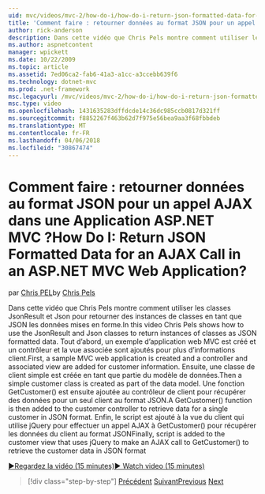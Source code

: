 ```yaml
---
uid: mvc/videos/mvc-2/how-do-i/how-do-i-return-json-formatted-data-for-an-ajax-call-in-an-aspnet-mvc-web-application
title: 'Comment faire : retourner données au format JSON pour un appel AJAX dans une Application ASP.NET MVC ? | Microsoft Docs'
author: rick-anderson
description: Dans cette vidéo que Chris Pels montre comment utiliser les classes JsonResult et Json pour retourner des instances de classes en tant que JSON les données mises en forme. Tout d’abord, un échantillon MVC web écr...
ms.author: aspnetcontent
manager: wpickett
ms.date: 10/22/2009
ms.topic: article
ms.assetid: 7ed06ca2-fab6-41a3-a1cc-a3ccebb639f6
ms.technology: dotnet-mvc
ms.prod: .net-framework
msc.legacyurl: /mvc/videos/mvc-2/how-do-i/how-do-i-return-json-formatted-data-for-an-ajax-call-in-an-aspnet-mvc-web-application
msc.type: video
ms.openlocfilehash: 1431635283dffdcde14c36dc985ccb0817d321ff
ms.sourcegitcommit: f8852267f463b62d7f975e56bea9aa3f68fbbdeb
ms.translationtype: MT
ms.contentlocale: fr-FR
ms.lasthandoff: 04/06/2018
ms.locfileid: "30867474"
---
```

<a name="how-do-i-return-json-formatted-data-for-an-ajax-call-in-an-aspnet-mvc-web-application"></a><span data-ttu-id="d5224-105">Comment faire : retourner données au format JSON pour un appel AJAX dans une Application ASP.NET MVC ?</span><span class="sxs-lookup"><span data-stu-id="d5224-105">How Do I: Return JSON Formatted Data for an AJAX Call in an ASP.NET MVC Web Application?</span></span>
====================
<span data-ttu-id="d5224-106">par [Chris PEL](https://twitter.com/chrispels)</span><span class="sxs-lookup"><span data-stu-id="d5224-106">by [Chris Pels](https://twitter.com/chrispels)</span></span>

<span data-ttu-id="d5224-107">Dans cette vidéo que Chris Pels montre comment utiliser les classes JsonResult et Json pour retourner des instances de classes en tant que JSON les données mises en forme.</span><span class="sxs-lookup"><span data-stu-id="d5224-107">In this video Chris Pels shows how to use the JsonResult and Json classes to return instances of classes as JSON formatted data.</span></span> <span data-ttu-id="d5224-108">Tout d’abord, un exemple d’application web MVC est créé et un contrôleur et la vue associée sont ajoutés pour plus d’informations client.</span><span class="sxs-lookup"><span data-stu-id="d5224-108">First, a sample MVC web application is created and a controller and associated view are added for customer information.</span></span> <span data-ttu-id="d5224-109">Ensuite, une classe de client simple est créée en tant que partie du modèle de données.</span><span class="sxs-lookup"><span data-stu-id="d5224-109">Then a simple customer class is created as part of the data model.</span></span> <span data-ttu-id="d5224-110">Une fonction GetCustomer() est ensuite ajoutée au contrôleur de client pour récupérer des données pour un seul client au format JSON.</span><span class="sxs-lookup"><span data-stu-id="d5224-110">A GetCustomer() function is then added to the customer controller to retrieve data for a single customer in JSON format.</span></span> <span data-ttu-id="d5224-111">Enfin, le script est ajouté à la vue du client qui utilise jQuery pour effectuer un appel AJAX à GetCustomer() pour récupérer les données du client au format JSON</span><span class="sxs-lookup"><span data-stu-id="d5224-111">Finally, script is added to the customer view that uses jQuery to make an AJAX call to GetCustomer() to retrieve the customer data in JSON format</span></span>

[<span data-ttu-id="d5224-112">&#9654;Regardez la vidéo (15 minutes)</span><span class="sxs-lookup"><span data-stu-id="d5224-112">&#9654; Watch video (15 minutes)</span></span>](https://channel9.msdn.com/Blogs/ASP-NET-Site-Videos/how-do-i-return-json-formatted-data-for-an-ajax-call-in-an-aspnet-mvc-web-application)

> [!div class="step-by-step"]
> <span data-ttu-id="d5224-113">[Précédent](aspnet-mvc-how-10-minute-technical-video-for-developers.md)
> [Suivant](how-do-i-work-with-data-in-aspnet-mvc-partial-views.md)</span><span class="sxs-lookup"><span data-stu-id="d5224-113">[Previous](aspnet-mvc-how-10-minute-technical-video-for-developers.md)
[Next](how-do-i-work-with-data-in-aspnet-mvc-partial-views.md)</span></span>
